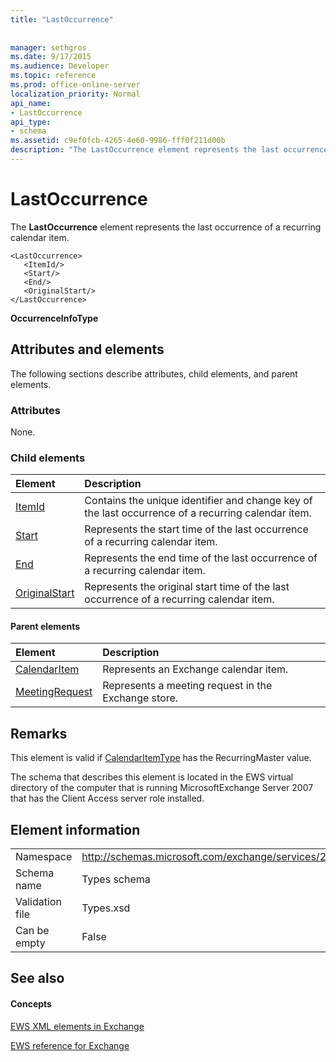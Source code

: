```yaml
---
title: "LastOccurrence"
 
 
manager: sethgros
ms.date: 9/17/2015
ms.audience: Developer
ms.topic: reference
ms.prod: office-online-server
localization_priority: Normal
api_name:
- LastOccurrence
api_type:
- schema
ms.assetid: c9ef0fcb-4265-4e60-9986-fff0f211d00b
description: "The LastOccurrence element represents the last occurrence of a recurring calendar item."
---
```


# LastOccurrence

The **LastOccurrence** element represents the last occurrence of a recurring calendar item. 
  
```
<LastOccurrence>
   <ItemId/>
   <Start/>
   <End/>
   <OriginalStart/>
</LastOccurrence>
```

 **OccurrenceInfoType**
## Attributes and elements

The following sections describe attributes, child elements, and parent elements.
  
### Attributes

None.
  
### Child elements

|**Element**|**Description**|
|:-----|:-----|
|[ItemId](itemid.md) <br/> |Contains the unique identifier and change key of the last occurrence of a recurring calendar item.  <br/> |
|[Start](start.md) <br/> |Represents the start time of the last occurrence of a recurring calendar item.  <br/> |
|[End ](end-ex15websvcsotherref.md) <br/> |Represents the end time of the last occurrence of a recurring calendar item.  <br/> |
|[OriginalStart](originalstart.md) <br/> |Represents the original start time of the last occurrence of a recurring calendar item.  <br/> |
   
#### Parent elements

|**Element**|**Description**|
|:-----|:-----|
|[CalendarItem](calendaritem.md) <br/> |Represents an Exchange calendar item.  <br/> |
|[MeetingRequest](meetingrequest.md) <br/> |Represents a meeting request in the Exchange store.  <br/> |
   
## Remarks

This element is valid if [CalendarItemType](calendaritemtype.md) has the RecurringMaster value. 
  
The schema that describes this element is located in the EWS virtual directory of the computer that is running MicrosoftExchange Server 2007 that has the Client Access server role installed.
  
## Element information

|||
|:-----|:-----|
|Namespace  <br/> |http://schemas.microsoft.com/exchange/services/2006/types  <br/> |
|Schema name  <br/> |Types schema  <br/> |
|Validation file  <br/> |Types.xsd  <br/> |
|Can be empty  <br/> |False  <br/> |
   
## See also

#### Concepts

[EWS XML elements in Exchange](ews-xml-elements-in-exchange.md)
  
[EWS reference for Exchange](ews-reference-for-exchange.md)

